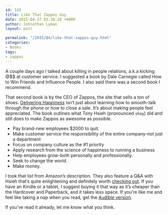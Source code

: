 ```yaml
---
id: 143
title: Like That Zappos Guy
date: 2015-04-27 03:38:28 +0000
author: Johnathan Lyman
layout: post

permalink: "/2015/04/like-that-zappos-guy.html"
categories:
- Books
tags:
- zappos
---
```

A couple days ago I talked about killing in people relations, a.k.a kicking @$$ at customer service. I suggested a book by Dale Carnegie called How to Win Friends and Influence People. I also said there was a second book I recommend.

That second book is by the CEO of Zappos, the site that sells a ton of shoes. [Delivering Happiness][1] isn’t just about learning how to smooth-talk through the phone or how to close a sale. It’s about making people feel appreciated. The book outlines what Tony Hsieh (pronounced `shay`) did and still does to make Zappos as awesome as possible.

*   Pay brand-new employees $2000 to quit.
*   Make customer service the responsibility of the entire company-not just a department
*   Focus on company culture as the #1 priority
*   Apply research from the science of happiness to running a business
*   Help employees grow-both personally and professionally.
*   Seek to change the world.
*   Make money.

I took that list from Amazon’s description. They also feature a Q&A with Hsieh that’s quite enlightening and definitely worth [checking out][2]. If you have an Kindle or a tablet, I suggest buying it that way as it’s cheaper than the Hardcover and Paperback, and it takes less space. If you’re like me and feel like taking a nap when you read, get the [Audible version][3].

If you’ve read it already, let me know what you think.

[1]: http://www.amazon.com/gp/product/B003JTHXN6/ref=as_li_tl?ie=UTF8&camp=1789&creative=390957&creativeASIN=B003JTHXN6&linkCode=as2&tag=jlymannet-20&linkId=F2YCPEVVP25QDMQI
[2]: http://www.amazon.com/gp/product/B003JTHXN6/ref=as_li_tl?ie=UTF8&camp=1789&creative=390957&creativeASIN=B003JTHXN6&linkCode=as2&tag=jlymannet-20&linkId=F2YCPEVVP25QDMQI
[3]: http://www.amazon.com/gp/product/B003QADCNS/ref=as_li_tl?ie=UTF8&camp=1789&creative=390957&creativeASIN=B003QADCNS&linkCode=as2&tag=jlymannet-20&linkId=NTRBAV6C7SGGCZEJ